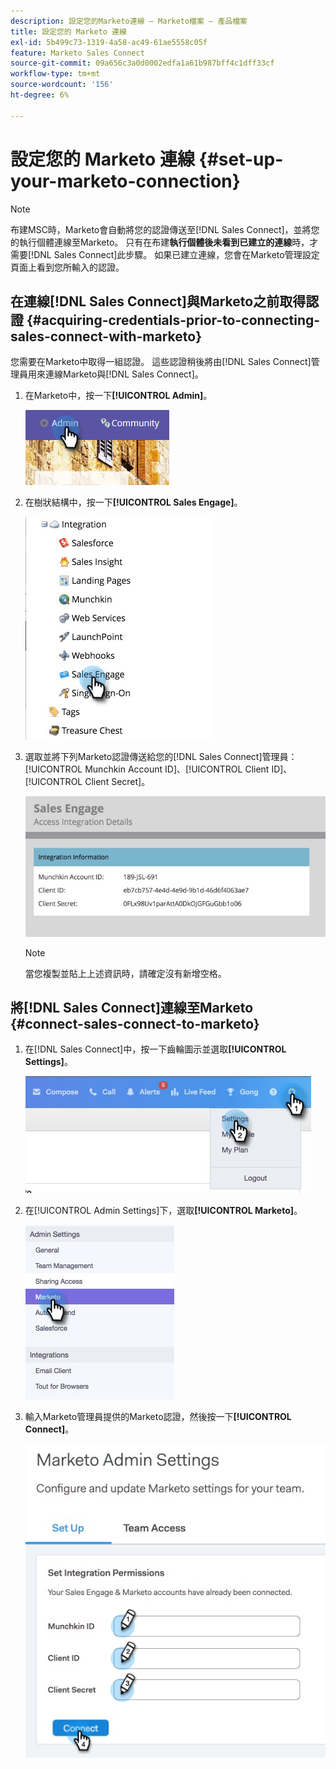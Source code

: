 ```yaml
---
description: 設定您的Marketo連線 — Marketo檔案 — 產品檔案
title: 設定您的 Marketo 連線
exl-id: 5b499c73-1319-4a58-ac49-61ae5558c05f
feature: Marketo Sales Connect
source-git-commit: 09a656c3a0d0002edfa1a61b987bff4c1dff33cf
workflow-type: tm+mt
source-wordcount: '156'
ht-degree: 6%

---
```


# 設定您的 Marketo 連線 {#set-up-your-marketo-connection}

>[!NOTE]
>
>布建MSC時，Marketo會自動將您的認證傳送至[!DNL Sales Connect]，並將您的執行個體連線至Marketo。 只有在布建&#x200B;**執行個體後未看到已建立的連線**&#x200B;時，才需要[!DNL Sales Connect]此步驟。 如果已建立連線，您會在Marketo管理設定頁面上看到您所輸入的認證。

## 在連線[!DNL Sales Connect]與Marketo之前取得認證 {#acquiring-credentials-prior-to-connecting-sales-connect-with-marketo}

您需要在Marketo中取得一組認證。 這些認證稍後將由[!DNL Sales Connect]管理員用來連線Marketo與[!DNL Sales Connect]。

1. 在Marketo中，按一下&#x200B;**[!UICONTROL Admin]**。

   ![](assets/manually-set-up-your-marketo-connection-1.png)

1. 在樹狀結構中，按一下&#x200B;**[!UICONTROL Sales Engage]**。

   ![](assets/manually-set-up-your-marketo-connection-2.png)

1. 選取並將下列Marketo認證傳送給您的[!DNL Sales Connect]管理員： [!UICONTROL Munchkin Account ID]、[!UICONTROL Client ID]、[!UICONTROL Client Secret]。

   ![](assets/manually-set-up-your-marketo-connection-3.jpg)

   >[!NOTE]
   >
   >當您複製並貼上上述資訊時，請確定沒有新增空格。

## 將[!DNL Sales Connect]連線至Marketo {#connect-sales-connect-to-marketo}

1. 在[!DNL Sales Connect]中，按一下齒輪圖示並選取&#x200B;**[!UICONTROL Settings]**。

   ![](assets/manually-set-up-your-marketo-connection-4.png)

1. 在[!UICONTROL Admin Settings]下，選取&#x200B;**[!UICONTROL Marketo]**。

   ![](assets/manually-set-up-your-marketo-connection-5.png)

1. 輸入Marketo管理員提供的Marketo認證，然後按一下&#x200B;**[!UICONTROL Connect]**。

   ![](assets/manually-set-up-your-marketo-connection-6.png)
